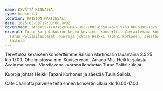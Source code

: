 ```yaml
---
name: KEVÄTTÄ RINNASSA
type: konsertti
location: RAISION MARTINSALI
date: 2025-05-03T17:00:00.000Z
coverImage: /assets/1743162031046-1e221bd5-bd58-462e-9733-b08b99651d25_1-1.jpg
excerpt: Turun karjalakuoron kepeä keväinen konsertti. Vierailevana kuorona
  Turun Poliisilaulajat. Kuoroja johtaa Heikki Tapani Korhonen, säestää Tuula
  Sailola
---
```

Tervetuloa keväiseen konserttiimme Raision Martinsaliin lauantaina 3.5.25 klo 17.00. Ohjelmistossa mm. Suviserenadi, Amado Mio, Heili karjalasta, Avoin maisema.. Vierailevana kuorona ilahduttaa Turun Poliisilaulajat.

Kuoroja johtaa Heikki Tapani Korhonen ja säestää Tuula Sailola.

Cafe Charlotta palvelee teitä ennen konsertin alkua klo 16.00-17.00